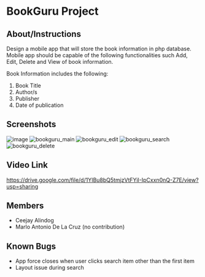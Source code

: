 # BookGuru Project
## About/Instructions
Design a mobile app that will store the book information in php database. Mobile app should be capable of the following functionalities such Add, Edit, Delete and View of book information.  

Book Information includes the following:

1. Book Title
2. Author/s
3. Publisher
4. Date of publication

## Screenshots
![image](https://user-images.githubusercontent.com/108663786/225510075-74c3a3f6-836f-4496-a380-8bacc7ca5d1b.png)
![bookguru_main](https://user-images.githubusercontent.com/108663786/225510287-bf36f255-dc35-46ad-a5ba-944a958a9034.png)
![bookguru_edit](https://user-images.githubusercontent.com/108663786/225510404-6d2fe9b6-b532-498b-b660-e7630d934f3d.png)
![bookguru_search](https://user-images.githubusercontent.com/108663786/225510481-ff5e55cd-f07a-4a95-b0f0-da5da2412176.png)
![bookguru_delete](https://user-images.githubusercontent.com/108663786/225510594-e35c3d55-6f19-4b0b-960c-e06d4092f14c.png)

## Video Link
https://drive.google.com/file/d/1YIBu8bQ5tmjzVtFYiI-IpCxxn0nQ-Z7E/view?usp=sharing

## Members
- Ceejay Alindog
- Marlo Antonio De La Cruz (no contribution)

## Known Bugs
- App force closes when user clicks search item other than the first item
- Layout issue during search 

